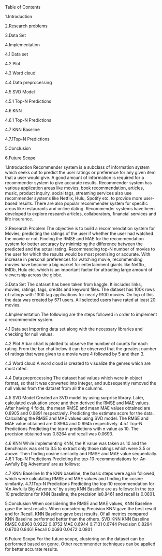 Table of Contents

1.Introduction 

2.Research problems 

3.Data Set

4.Implementation

4.1 Data set

4.2 Plot

4.3 Word cloud

4.4 Data preprocessing

4.5 SVD Model

4.5.1 Top-N Predictions

4.6 KNN

4.6.1 Top-N Predictions

4.7 KNN Baseline

4.7.1Top-N Predictions

5.Conclusion

6.Future Scope


1.Introduction
Recommender system is a subclass of information system which seeks out to predict the user
ratings or preference for any given item that a user would give. A good amount of information is
required for a recommender system to give accurate results. Recommender system has various
application areas like movies, book recommendation, articles, music, product inquiry, social tags,
streaming services also use recommender systems like Netflix, Hulu, Spotify etc. to provide more
user-based results. There are also popular recommender system for specific areas like restaurants
and online dating. Recommender systems have been developed to explore research articles,
collaborators, financial services and life insurance.


2.Research Problem
The objective is to build a recommendation system for Movies; predicting the ratings of the user if whether the user had watched the movie or not. Finding the RMSE and MAE for the
recommendation system for better accuracy by minimizing the difference between the predicted and the actual rating. Recommending top-N number of movies to the user for which the results
would be most promising or accurate. With increase in personal preferences for watching movie, recommending movies have become a big market for entertainment giants like Netflix, IMDb,
Hulu etc. which is an important factor for attracting large amount of viewership across the globe.


3.Data Set
The dataset has been taken from kaggle. It includes links, movies, ratings, tags, credits and keyword files. The dataset has 100k rows of ratings with 1300 tag applications for nearly 9100
movies. On top of this the data was created by 671 users. All selected users have rated at least 20 movies.


4.Implementation
The following are the steps followed in order to implement a recommender system.

4.1 Data set
Importing data set along with the necessary libraries and checking for null values.

4.2 Plot
A bar chart is plotted to observe the number of counts for each rating. From the bar chat below it can be observed that the greatest number of ratings that were given to a movie were 4 followed by
5 and then 3.

4.3 Word cloud
A word cloud is created to visualize the genres which are most rated.

4.4 Data preprocessing
The dataset had values which were in object format, so that it was converted into integer, and subsequently removed the null values from the dataset from all the columns.

4.5 SVD Model
Created an SVD model by using surprise library. Later, calculated evaluation score and then derived the RMSE and MAE values.
After having 4 folds, the mean RMSE and mean MAE values obtained are 0.8905 and 0.6891 respectively.
Predicting the estimate score for the data. Calculating the RMSE and MAE values using SVD model.
The RMSE and MAE value obtained are 0.8964 and 0.6945 respectively.
4.5.1 Top-N Predictions
Predicting the top-n predictions with n value as 10.
The precision obtained was 0.8264 and recall was 0.0693.

4.6 KNN
While implementing KNN, the K value was taken as 10 and the benchmark was set to 3.5 to extract only those ratings which were 3.5 or above. Then finding cosine similarity and RMSE and MAE
value sequentially.
4.6.1 Top-N Predictions
Predicting the top-10 recommendations for ‘An Awfully Big Adventure’ are as follows:

4.7 KNN Baseline
In the KNN baseline, the basic steps were again followed, which were calculating RMSE and MAE values and finding the cosine similarity.
4.7.1Top-N Predictions
Predicting the top-10 recommendation for ‘An Awfullu Big Adventure’ by using KNN Baseline are as follows:
In the top 10 predictions for KNN Baseline, the precision is0.8461 and recall is 0.0801.


5.Conclusion
When considering the RMSE and MAE values, KNN Baseline gave the best results. When
considering Precision KNN gave the best result and for Recall, KNN Baseline gave best results.
Of all metrics compared KNN Baseline performed better than the others.
SVD KNN KNN Baseline
RMSE 0.8963 0.9222 0.8752
MAE 0.6944 0.7131 0.6744
Precision 0.8264 0.8703 0.8461
Recall 0.0693 0.0472 0.0801


6.Future Scope
For the future scope, clustering on the dataset can be performed based on genre. Other recommender techniques can be applied for better accurate results.
